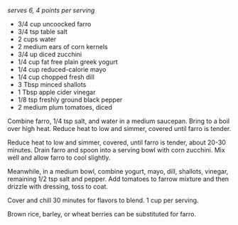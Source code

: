 *serves 6, 4 points per serving*

* 3/4 cup uncoocked farro
* 3/4 tsp table salt
* 2 cups water
* 2 medium ears of corn kernels
* 3/4 up diced zucchini
* 1/4 cup fat free plain greek yogurt
* 1/4 cup reduced-calorie mayo
* 1/4 cup chopped fresh dill
* 3 Tbsp minced shallots
* 1 Tbsp apple cider vinegar
* 1/8 tsp freshly ground black pepper
* 2 medium plum tomatoes, diced


Combine farro, 1/4 tsp salt, and water in a medium saucepan.  Bring to a boil over high heat.  Reduce heat to low and simmer, covered until farro is tender. 

Reduce heat to low and simmer, covered, until farro is tender, about 20-30 minutes. Drain farro and spoon into a serving bowl with corn zucchini.  Mix well and allow farro to cool slightly.

Meanwhile, in a medium bowl, combine yogurt, mayo, dill, shallots, vinegar, remaining 1/2 tsp salt and pepper.   Add tomatoes to farrow mixture and then drizzle with dressing, toss to coat.  

Cover and chill 30 minutes for flavors to blend.   1 cup per serving.

Brown rice, barley, or wheat berries can be substituted for farro. 